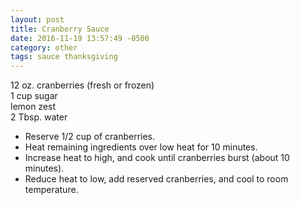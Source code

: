 ```yaml
---
layout: post
title: Cranberry Sauce
date: 2016-11-19 13:57:49 -0500
category: other
tags: sauce thanksgiving
---
```

12 oz. cranberries (fresh or frozen)  
1 cup sugar  
lemon zest  
2 Tbsp. water  
<ul>
 	<li>Reserve 1/2 cup of cranberries.</li>
 	<li>Heat remaining ingredients over low heat for 10 minutes.</li>
 	<li>Increase heat to high, and cook until cranberries burst (about 10 minutes).</li>
 	<li>Reduce heat to low, add reserved cranberries, and cool to room temperature.</li>
</ul>

